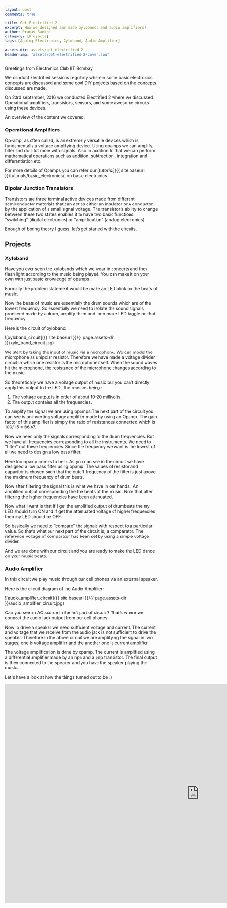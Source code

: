 ```yaml
---
layout: post
comments: true

title: Get Electrified 2
excerpt: How we designed and made xylobands and audio amplifiers!
author: Pranav Sankhe
category: [Projects]
tags: [Analog Electronics, Xyloband, Audio Amplifier]

assets-dir: assets/get-electrified-2
header-img: "assets/get-electrified-2/cover.jpg"
---
```


Greetings from Electronics Club IIT Bombay

We conduct Electrified sessions regularly wherein some basic electronics
concepts are discussed and some cool DIY projects based on the concepts
discussed are made.

On 23rd september, 2016 we conducted Electrified 2 where we discussed
Operational amplifiers, transistors, sensors, and some awesome circuits
using these devices.

An overview of the content we covered.

### Operational Amplifiers

Op-amp, as often called, is an extremely versatile devices which is fundamentally a
voltage amplifying device. Using opamps we can amplify, filter and do a
lot more with signals. Also in addition to that we can perform
mathematical operations such as addition, subtraction , integration and
differentiation etc.

For more details of Opamps you can refer our
[*tutorial*]({{ site.baseurl }}/tutorials/basic_electronics/)
on basic electronics.

### Bipolar Junction Transistors

Transistors are three terminal active devices made from different
semiconductor materials that can act as either an insulator or a
conductor by the application of a small signal voltage. The transistor’s
ability to change between these two states enables it to have two basic
functions: “switching” (digital electronics) or “amplification” (analog
electronics).

Enough of boring theory I guess, let’s get started with the circuits.

## Projects


### Xyloband

Have you ever seen the xylobands which we wear in concerts and they
flash light according to the music being played. You can make it on your
own with just basic knowledge of opamps !

Formally the problem statement would be make an LED blink on the beats
of music.

Now the beats of music are essentially the drum sounds which are of the
lowest frequency. So essentially we need to isolate the sound signals
produced made by a drum, amplify them and then make LED toggle on that
frequency.

Here is the circuit of xyloband:

![xyloband_circuit]({{ site.baseurl }}/{{ page.assets-dir }}/xylo_band_circuit.jpg)

We start by taking the input of music via a microphone. We can model the
microphone as unipolar resistor. Therefore we have made a voltage
divider circuit in which one resistor is the microphone itself. When the
sound waves hit the microphone, the resistance of the microphone changes
according to the music.

So theoretically we have a voltage output of music but you can’t
directly apply this output to the LED. The reasons being :

1.  The voltage output is in order of about 10-20 millivolts.
2.  The output contains all the frequencies.

To amplify the signal we are using opamps.The next part of the circuit
you can see is an inverting voltage amplifier made by using an Opamp.
The gain factor of this amplifier is simply the ratio of resistances
connected which is 100/1.5 = 66.67.

Now we need only the signals corresponding to the drum frequencies. But
we have all frequencies corresponding to all the instruments. We need to
“filter” out these frequencies. Since the frequency we want is the
lowest of all we need to design a low pass filter.

Here too opamp comes to help. As you can see in the circuit we have
designed a low pass filter using opamp. The values of resistor and
capacitor is chosen such that the cutoff frequency of the filter is just
above the maximum frequency of drum beats.

Now after filtering the signal this is what we have in our hands : An
amplified output corresponding the the beats of the music. Note that
after filtering the higher frequencies have been attenuated.

Now what I want is that if I get the amplified output of drumbeats the
my LED should turn ON and if get the attenuated voltage of higher
frequencies then my LED should be OFF.

So basically we need to “compare” the signals with respect to a particular value.
So that’s what our next part of the circuit is; a comparator. The
reference voltage of comparator has been set by using a simple voltage
divider.

And we are done with our circuit and you are ready to make the LED dance
on your music beats.

### Audio Amplifier

In this circuit we play music through our cell phones via an external
speaker.

Here is the circuit diagram of the Audio Amplifier:

![audio_amplifier_circuit]({{ site.baseurl }}/{{ page.assets-dir }}/audio_amplifier_circuit.jpg)

Can you see an AC source in the left part of circuit ? That’s where we
connect the audio jack output from our cell phones.

Now to drive a speaker we need sufficient voltage and current. The
current and voltage that we receive from the audio jack is not
sufficient to drive the speaker. Therefore in the above circuit we are
amplifying the signal in two stages; one is voltage amplifier and the
another one is current amplifier.

The voltage amplification is done by opamp. The current is amplified
using a differential amplifier made by an npn and a pnp transistor. The
final output is then connected to the speaker and you have the speaker
playing the music.

Let's have a look at how the things turned out to be :)

<iframe width="1280" height="720" src="https://www.youtube.com/embed/So6K92vzHUw" frameborder="0" allowfullscreen></iframe>
